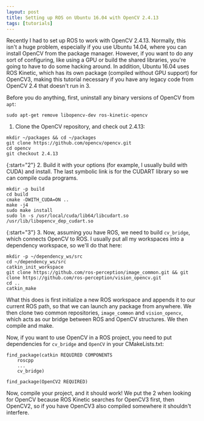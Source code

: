 ```yaml
---
layout: post
title: Setting up ROS on Ubuntu 16.04 with OpenCV 2.4.13
tags: [tutorials]
---
```


Recently I had to set up ROS to work with OpenCV 2.4.13. Normally, this isn't a huge problem, especially
if you use Ubuntu 14.04, where you can install OpenCV from the package manager. However, if you want to do
any sort of configuring, like using a GPU or build the shared libraries, you're going to have to do some hacking around.
In addition, Ubuntu 16.04 uses ROS Kinetic, which has its own package (compiled without GPU support) for OpenCV3, making
this tutorial necessary if you have any legacy code from OpenCV 2.4 that doesn't run in 3.

Before you do anything, first, uninstall any binary versions of OpenCV from `apt`:

`sudo apt-get remove libopencv-dev ros-kinetic-opencv`

1. Clone the OpenCV repository, and check out 2.4.13:

~~~~~~~~~
mkdir ~/packages && cd ~/packages
git clone https://github.com/opencv/opencv.git
cd opencv
git checkout 2.4.13
~~~~~~~~~

{:start="2"}
2. Build it with your options (for example, I usually build with CUDA) and install. The last symbolic link is for the CUDART library so we can compile cuda programs.

~~~~~~~~~
mkdir -p build
cd build
cmake -DWITH_CUDA=ON ..
make -j4
sudo make install
sudo ln -s /usr/local/cuda/lib64/libcudart.so /usr/lib/libopencv_dep_cudart.so
~~~~~~~~~

{:start="3"}
3. Now, assuming you have ROS, we need to build `cv_bridge`, which connects OpenCV to ROS. I usually put all my workspaces
into a dependency workspace, so we'll do that here:

~~~~~~~~~
mkdir -p ~/dependency_ws/src
cd ~/dependency_ws/src
catkin_init_workspace
git clone https://github.com/ros-perception/image_common.git && git clone https://github.com/ros-perception/vision_opencv.git
cd ..
catkin_make
~~~~~~~~~


What this does is first initialize a new ROS workspace and appends it to our current ROS path, so that we can launch any
package from anywhere. We then clone two common repositories, `image_common` and `vision_opencv`, which acts as our bridge
between ROS and OpenCV structures. We then compile and make.

Now, if you want to use OpenCV in a ROS project, you need to put dependencies for `cv_bridge` and `OpenCV` in your
CMakeLists.txt:

~~~~~~~~~
find_package(catkin REQUIRED COMPONENTS
    roscpp
    ...
    cv_bridge)

find_package(OpenCV2 REQUIRED)
~~~~~~~~~


Now, compile your project, and it should work! We put the 2 when looking for OpenCV because ROS Kinetic searches for
OpenCV3 first, then OpenCV2, so if you have OpenCV3 also compiled somewhere it shouldn't interfere.
